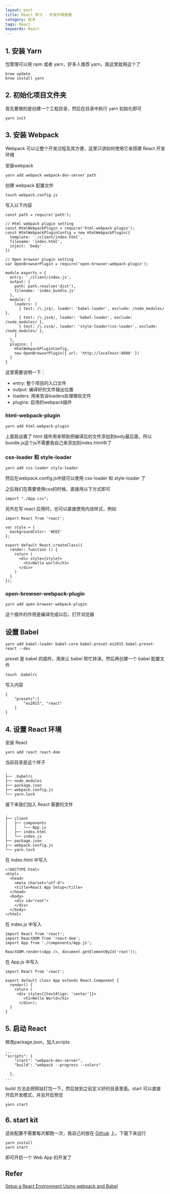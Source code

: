 ```yaml
---
layout: post
title: React 学习 - 开发环境搭建
category: 技术
tags: React
keywords: React
---
```


## 1. 安装 Yarn

包管理可以用 npm 或者 yarn，好多人推荐 yarn，我这里就用这个了

```
brew update
brew install yarn
```

## 2. 初始化项目文件夹

首先要做的是创建一个工程目录，然后在目录中执行 yarn 初始化即可

```
yarn init
```

## 3. 安装 Webpack

Webpack 可以让整个开发过程及其方便，这里只讲如何使用它来搭建 React 开发环境

安装webpack

```
yarn add webpack webpack-dev-server path
```

创建 webpack 配置文件

```
touch webpack.config.js
```

写入以下内容

```
const path = require('path');

// Html webpack plugin setting
const HtmlWebpackPlugin = require('html-webpack-plugin');
const HtmlWebpackPluginConfig = new HtmlWebpackPlugin({
  template: './client/index.html',
  filename: 'index.html',
  inject: 'body'
})

// Open browser plugin setting
var OpenBrowserPlugin = require('open-browser-webpack-plugin');

module.exports = {
  entry: './client/index.js',
  output: {
    path: path.resolve('dist'),
    filename: 'index_bundle.js'
  },
  module: {
    loaders: [
      { test: /\.js$/, loader: 'babel-loader', exclude: /node_modules/ },
      { test: /\.jsx$/, loader: 'babel-loader', exclude: /node_modules/ },
      { test: /\.css$/, loader: 'style-loader!css-loader', exclude: /node_modules/ },
    ]
  },
  plugins: [
    HtmlWebpackPluginConfig,
    new OpenBrowserPlugin({ url: 'http://localhost:8080' })
  ]
}
```

这里需要说明一下：

- entry: 整个项目的入口文件
- output: 编译好的文件输出位置
- loaders: 用来告诉loaders处理哪些文件
- plugins: 启用的webpack插件

### html-webpack-plugin

```
yarn add html-webpack-plugin
```

上面我设置了 html 插件用来帮助把编译后的文件添加到body最后面，所以bundle.js这个js不需要我自己来添加到index.html中了

### css-loader 和 style-loader

```
yarn add css-loader style-loader
```

然后在webpack.config.js中就可以使用 css-loader 和 style-loader 了

之后我们在需要使用css的时候，直接用以下方式即可

```
import "./App.css";
```

另外在写 react 应用时，也可以直接使用内敛样式，例如

```
import React from 'react';

var style = {
  backgroundColor: '#EEE'
};

export default React.createClass({
  render: function () {
    return (
      <div style={style}>
        <h1>Hello world</h1>
      </div>
    )
  }
});
```

### open-browser-webpack-plugin

```
yarn add open-browser-webpack-plugin
```

这个插件的作用是编译完成以后，打开浏览器


## 设置 Babel

```
yarn add babel-loader babel-core babel-preset-es2015 babel-preset-react --dev
```

preset 是 babel 的插件，用来让 babel 帮忙转译。然后再创建一个 babel 配置文件

```
touch .babelrc
```

写入内容

```
{
    "presets":[
        "es2015", "react"
    ]
}
```

## 4. 设置 React 环境

安装 React

```
yarn add react react-dom
```

当前目录是这个样子

```
.
├── .babelrc
├── node_modules
├── package.json
├── webpack.config.js
└── yarn.lock
```

接下来我们加入 React 需要的文件

```
.
├── client
│   ├── components
│   │   └── App.js
│   ├── index.html
│   └── index.js
├── package.json
├── webpack.config.js
└── yarn.lock
```

在 index.html 中写入

```
<!DOCTYPE html>
<html>
  <head>
    <meta charset="utf-8">
    <title>React App Setup</title>
  </head>
  <body>
    <div id="root">
    </div>
  </body>
</html>
```

在 index.js 中写入

```
import React from 'react';
import ReactDOM from 'react-dom';
import App from './components/App.js';

ReactDOM.render(<App />, document.getElementById('root'));
```


在 App.js 中写入

```
import React from 'react';

export default class App extends React.Component {
  render() {
    return (
     <div style={{textAlign: 'center'}}>
        <h1>Hello World</h1>
      </div>);
  }
}
```

## 5. 启动 React

修改package.json，加入scripts

```
...
"scripts": {
    "start": "webpack-dev-server",
    "build": "webpack --progress --colors"
    
  },
...
```

build 方法会把网站打包一下，然后放到之前定义好的目录里面。start 可以直接开启开发模式，并且开启预览

```
yarn start
```

## 6. start kit

这些配置不需要每次都跑一次，我自己的放在 [Github](https://github.com/suyan/react-start-kit) 上。下载下来运行

```
yarn install
yarn start
```

即可开启一个 Web App 的开发了

## Refer

[Setup a React Environment Using webpack and Babel](https://scotch.io/tutorials/setup-a-react-environment-using-webpack-and-babel)


